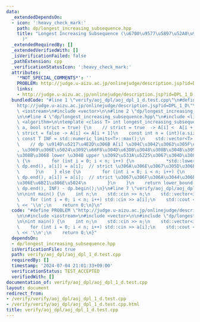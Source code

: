 ```yaml
---
data:
  _extendedDependsOn:
  - icon: ':heavy_check_mark:'
    path: dp/longest_increasing_subsequence.hpp
    title: "Longest Increasing Subsequence (\u6700\u9577\u5897\u52A0\u90E8\u5206\u5217\
      )"
  _extendedRequiredBy: []
  _extendedVerifiedWith: []
  _isVerificationFailed: false
  _pathExtension: cpp
  _verificationStatusIcon: ':heavy_check_mark:'
  attributes:
    '*NOT_SPECIAL_COMMENTS*': ''
    PROBLEM: http://judge.u-aizu.ac.jp/onlinejudge/description.jsp?id=DPL_1_D
    links:
    - http://judge.u-aizu.ac.jp/onlinejudge/description.jsp?id=DPL_1_D
  bundledCode: "#line 1 \"verify/aoj_dpl/aoj_dpl_1_d.test.cpp\"\n#define PROBLEM \"\
    http://judge.u-aizu.ac.jp/onlinejudge/description.jsp?id=DPL_1_D\"\n\n#include\
    \ <iostream>\n#include <vector>\n\n#line 2 \"dp/longest_increasing_subsequence.hpp\"\
    \n\n#line 4 \"dp/longest_increasing_subsequence.hpp\"\n#include <limits>\n#include\
    \ <algorithm>\n\ntemplate <class T> int longest_increasing_subsequence(const std::vector<T>&\
    \ a, bool strict = true) {\n    // strict = true  -> A[i] <  A[i + 1]\n    //\
    \ strict = false -> A[i] <= A[i + 1]\n    const int n = (int)(a.size());\n   \
    \ const T INF = std::numeric_limits<T>::max();\n    std::vector<T> dp(n, INF);\n\
    \    // dp \u914D\u5217\u4E2D\u306B A[i] \u304C\u3042\u3063\u305F\u3068\u304D\u306B\
    , \u3069\u306E\u5024\u3092\u66F8\u304D\u63DB\u3048\u308B\u304B\u3092\u8003\u3048\
    \u308B\u3068 lower \u304B upper \u3092\u533A\u5225\u3067\u304D\u308B\n    if (strict)\
    \ {\n        for (int i = 0; i < n; i++) {\n            *std::lower_bound(dp.begin(),\
    \ dp.end(), a[i]) = a[i];  // strict \u306A\u306E\u3067\u305D\u306E\u5024\n  \
    \      }\n    } else {\n        for (int i = 0; i < n; i++) {\n            *std::upper_bound(dp.begin(),\
    \ dp.end(), a[i]) = a[i];  // strict \u3067\u306F\u306A\u3044\u306E\u3067\u305D\
    \u306E\u6B21\u306E\u5024\n        }\n    }\n    return lower_bound(dp.begin(),\
    \ dp.end(), INF) - dp.begin();\n}\n#line 7 \"verify/aoj_dpl/aoj_dpl_1_d.test.cpp\"\
    \n\nint main() {\n    int n;\n    std::cin >> n;\n    std::vector<int> a(n);\n\
    \    for (int i = 0; i < n; i++) std::cin >> a[i];\n    std::cout << longest_increasing_subsequence(a)\
    \ << '\\n';\n    return 0;\n}\n"
  code: "#define PROBLEM \"http://judge.u-aizu.ac.jp/onlinejudge/description.jsp?id=DPL_1_D\"\
    \n\n#include <iostream>\n#include <vector>\n\n#include \"dp/longest_increasing_subsequence.hpp\"\
    \n\nint main() {\n    int n;\n    std::cin >> n;\n    std::vector<int> a(n);\n\
    \    for (int i = 0; i < n; i++) std::cin >> a[i];\n    std::cout << longest_increasing_subsequence(a)\
    \ << '\\n';\n    return 0;\n}"
  dependsOn:
  - dp/longest_increasing_subsequence.hpp
  isVerificationFile: true
  path: verify/aoj_dpl/aoj_dpl_1_d.test.cpp
  requiredBy: []
  timestamp: '2024-07-04 21:01:33+09:00'
  verificationStatus: TEST_ACCEPTED
  verifiedWith: []
documentation_of: verify/aoj_dpl/aoj_dpl_1_d.test.cpp
layout: document
redirect_from:
- /verify/verify/aoj_dpl/aoj_dpl_1_d.test.cpp
- /verify/verify/aoj_dpl/aoj_dpl_1_d.test.cpp.html
title: verify/aoj_dpl/aoj_dpl_1_d.test.cpp
---
```

